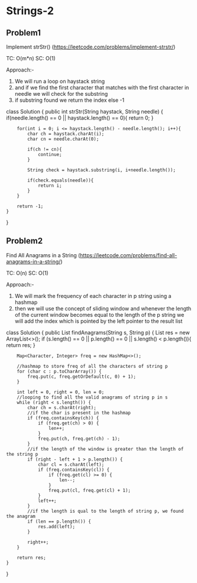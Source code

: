 # Strings-2


## Problem1 
Implement strStr() (https://leetcode.com/problems/implement-strstr/)

TC: O(m*n)
SC: O(1)

Approach:-
1. We will run a loop on haystack string 
2. and if we find the first character that matches with the first character in needle we will check for the substring
3. if substring found we return the index else -1

class Solution {
    public int strStr(String haystack, String needle) {
        if(needle.length() == 0 || haystack.length() == 0){
            return 0;
        }

        for(int i = 0; i <= haystack.length() - needle.length(); i++){
            char ch = haystack.charAt(i);
            char cn = needle.charAt(0);

            if(ch != cn){
                continue;
            }

            String check = haystack.substring(i, i+needle.length());

            if(check.equals(needle)){
                return i;
            }
        }

        return -1;
    }
}

## Problem2 

Find All Anagrams in a String (https://leetcode.com/problems/find-all-anagrams-in-a-string/)

TC: O(n)
SC: O(1)

Approach:-
1. We will mark the frequency of each character in p string using a hashmap
2. then we will use the concept of sliding window and whenever the length of the current window becomes equal to the length of the p string we will add the index which is pointed by the left pointer to the result list

class Solution {
    public List<Integer> findAnagrams(String s, String p) {
        List<Integer> res = new ArrayList<>();
        if (s.length() == 0 || p.length() == 0 || s.length() < p.length()){
            return res;
        } 

        Map<Character, Integer> freq = new HashMap<>();

        //hashmap to store freq of all the characters of string p
        for (char c : p.toCharArray()) {
            freq.put(c, freq.getOrDefault(c, 0) + 1);
        }

        int left = 0, right = 0, len = 0;
        //looping to find all the valid anagrams of string p in s
        while (right < s.length()) {
            char ch = s.charAt(right);
            //if the char is present in the hashmap
            if (freq.containsKey(ch)) {
                if (freq.get(ch) > 0) {
                    len++;
                }
                freq.put(ch, freq.get(ch) - 1);
            }
            //if the length of the window is greater than the length of the string p
            if (right - left + 1 > p.length()) {
                char cl = s.charAt(left);
                if (freq.containsKey(cl)) {
                    if (freq.get(cl) >= 0) {
                        len--;
                    }
                    freq.put(cl, freq.get(cl) + 1);
                }
                left++;
            }
            //if the length is qual to the length of string p, we found the anagram 
            if (len == p.length()) {
                res.add(left);
            }

            right++;
        }

        return res;
    }
}